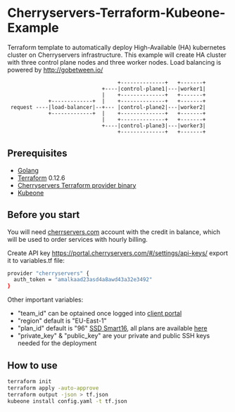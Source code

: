 # Cherryservers-Terraform-Kubeone-Example

Terraform template to automatically deploy High-Available (HA) kubernetes cluster on Cherryservers infrastructure. 
This example will create HA cluster with three control plane nodes and three worker nodes.
Load balancing is powered by <http://gobetween.io/>

                                       +--------------+   +-------+
                                  +----|control-plane1|---|worker1|
                                  |    +--------------+   +-------+
                 +-------------+  |    +--------------+   +-------+
     request ----|load-balancer|--+--- |control-plane2|---|worker2|
                 +-------------+  |    +--------------+   +-------+
                                  |    +--------------+   +-------+
                                  +----|control-plane3|---|worker3|
                                       +--------------+   +-------+
                                                       

## Prerequisites

- [Golang](https://golang.org/dl/)
- [Terraform](https://www.terraform.io/downloads.html) 0.12.6
- [Cherryservers Terraform provider binary](http://downloads.cherryservers.com/other/terraform)
- [Kubeone](https://github.com/kubermatic/kubeone)

## Before you start

You will need [cherrservers.com](https://portal.cherryservers.com) account with the credit in balance, which will be used to order services with hourly billing.

Create API key <https://portal.cherryservers.com/#/settings/api-keys/>
export it to variables.tf file:

```sh
provider "cherryservers" {
  auth_token = "amalkaad23asd4a8awd43a32e3492"
}
```

Other important variables:

- "team_id" can be optained once logged into [client portal](https://portal.cherryservers.com/#/)
- "region" default is "EU-East-1"
- "plan_id" default is "96" [SSD Smart16](https://www.cherryservers.com/pricing/virtual-servers/ssd_smart16), all plans are available [here](https://api.cherryservers.com/v1/plans?currency=EUR) 
- "private_key" & "public_key" are your private and public SSH keys needed for the deployment

## How to use

```sh
terraform init
terraform apply -auto-approve
terraform output -json > tf.json
kubeone install config.yaml -t tf.json
```
